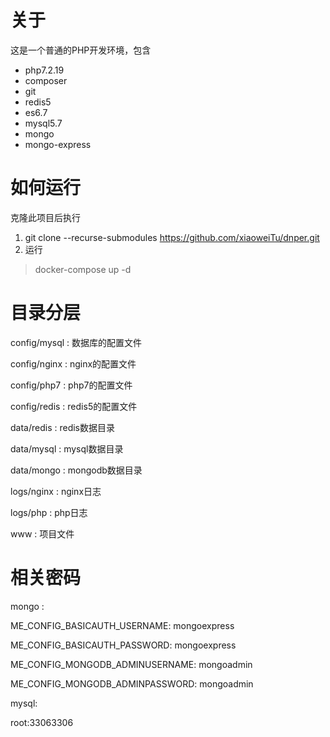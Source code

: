 # 关于

这是一个普通的PHP开发环境，包含

- php7.2.19
- composer
- git
- redis5
- es6.7
- mysql5.7
- mongo
- mongo-express


# 如何运行

克隆此项目后执行

1. git clone --recurse-submodules https://github.com/xiaoweiTu/dnper.git
2. 运行
> docker-compose up -d



# 目录分层

config/mysql : 数据库的配置文件

config/nginx : nginx的配置文件

config/php7  : php7的配置文件

config/redis : redis5的配置文件

data/redis : redis数据目录

data/mysql : mysql数据目录

data/mongo : mongodb数据目录

logs/nginx : nginx日志

logs/php   : php日志

www : 项目文件

# 相关密码

mongo :

ME_CONFIG_BASICAUTH_USERNAME: mongoexpress

ME_CONFIG_BASICAUTH_PASSWORD: mongoexpress

ME_CONFIG_MONGODB_ADMINUSERNAME: mongoadmin 

ME_CONFIG_MONGODB_ADMINPASSWORD: mongoadmin

mysql:

 root:33063306


